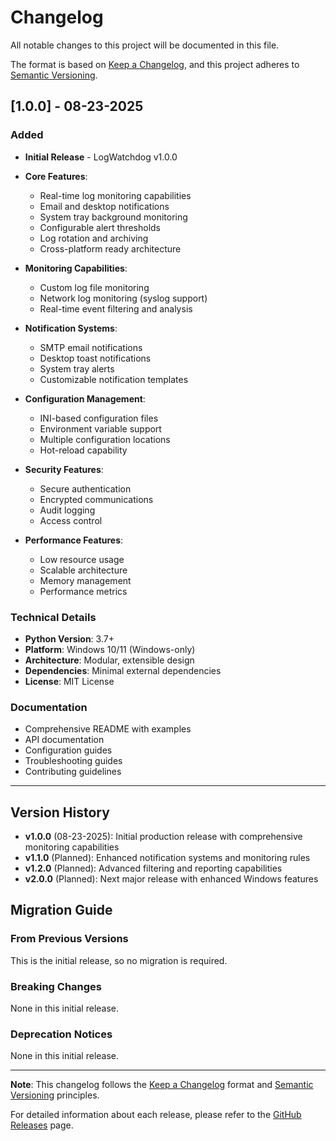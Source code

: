 # Changelog

All notable changes to this project will be documented in this file.

The format is based on [Keep a Changelog](https://keepachangelog.com/en/1.0.0/),
and this project adheres to [Semantic Versioning](https://semver.org/spec/v2.0.0.html).

## [1.0.0] - 08-23-2025

### Added
- **Initial Release** - LogWatchdog v1.0.0
- **Core Features**:
  - Real-time log monitoring capabilities
  - Email and desktop notifications
  - System tray background monitoring
  - Configurable alert thresholds
  - Log rotation and archiving
  - Cross-platform ready architecture

- **Monitoring Capabilities**:
  - Custom log file monitoring
  - Network log monitoring (syslog support)
  - Real-time event filtering and analysis

- **Notification Systems**:
  - SMTP email notifications
  - Desktop toast notifications
  - System tray alerts
  - Customizable notification templates

- **Configuration Management**:
  - INI-based configuration files
  - Environment variable support
  - Multiple configuration locations
  - Hot-reload capability

- **Security Features**:
  - Secure authentication
  - Encrypted communications
  - Audit logging
  - Access control

- **Performance Features**:
  - Low resource usage
  - Scalable architecture
  - Memory management
  - Performance metrics

### Technical Details
- **Python Version**: 3.7+
- **Platform**: Windows 10/11 (Windows-only)
- **Architecture**: Modular, extensible design
- **Dependencies**: Minimal external dependencies
- **License**: MIT License

### Documentation
- Comprehensive README with examples
- API documentation
- Configuration guides
- Troubleshooting guides
- Contributing guidelines

---

## Version History

- **v1.0.0** (08-23-2025): Initial production release with comprehensive monitoring capabilities
- **v1.1.0** (Planned): Enhanced notification systems and monitoring rules
- **v1.2.0** (Planned): Advanced filtering and reporting capabilities
- **v2.0.0** (Planned): Next major release with enhanced Windows features

## Migration Guide

### From Previous Versions
This is the initial release, so no migration is required.

### Breaking Changes
None in this initial release.

### Deprecation Notices
None in this initial release.

---

**Note**: This changelog follows the [Keep a Changelog](https://keepachangelog.com/) format and [Semantic Versioning](https://semver.org/) principles.

For detailed information about each release, please refer to the [GitHub Releases](https://github.com/pandiyarajk/logwatchdog/releases) page.
